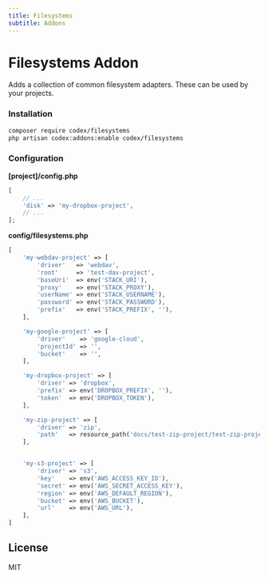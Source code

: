 ```yaml
---
title: Filesystems
subtitle: Addons
---
```


# Filesystems Addon

Adds a collection of common filesystem adapters.
These can be used by your projects.


### Installation

```bash
composer require codex/filesystems
php artisan codex:addons:enable codex/filesystems
```

### Configuration

**[project]/config.php**
```php
[
    // ...
    'disk' => 'my-dropbox-project',
    // ...
];
```

**config/filesystems.php**
```php
[
    'my-webdav-project' => [
        'driver'   => 'webdav',
        'root'     => 'test-dav-project',
        'baseUri'  => env('STACK_URI'),
        'proxy'    => env('STACK_PROXY'),
        'userName' => env('STACK_USERNAME'),
        'password' => env('STACK_PASSWORD'),
        'prefix'   => env('STACK_PREFIX', ''),
    ],

    'my-google-project' => [
        'driver'    => 'google-cloud',
        'projectId' => '',
        'bucket'    => '',
    ],

    'my-dropbox-project' => [
        'driver' => 'dropbox',
        'prefix' => env('DROPBOX_PREFIX', ''),
        'token'  => env('DROPBOX_TOKEN'),
    ],

    'my-zip-project' => [
        'driver' => 'zip',
        'path'   => resource_path('docs/test-zip-project/test-zip-project.zip'),
    ],


    'my-s3-project' => [
        'driver' => 's3',
        'key'    => env('AWS_ACCESS_KEY_ID'),
        'secret' => env('AWS_SECRET_ACCESS_KEY'),
        'region' => env('AWS_DEFAULT_REGION'),
        'bucket' => env('AWS_BUCKET'),
        'url'    => env('AWS_URL'),
    ], 
]
```

## License

MIT